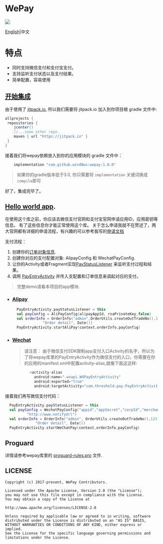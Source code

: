 # WePay

[![](https://jitpack.io/v/wind0ws/wepay.svg)](https://jitpack.io/#wind0ws/wepay)

[English](https://github.com/wind0ws/wepay/blob/master/README.md)|中文


# 特点

* 同时支持微信支付和支付宝支付。
* 支持监听支付状态以及支付结果。
* 简单配置，容易使用


## [开始集成](https://jitpack.io/#wind0ws/wepay)
由于使用了 [jitpack.io](https://jitpack.io/), 所以我们需要将 jitpack.io 加入到你项目根 gradle 文件中:

```groovy
allprojects {
 repositories {
    jcenter()
    //...some other repo.
    maven { url "https://jitpack.io" }
 }
}
```
接着我们将wepay依赖放入到你的应用模块的 gradle 文件中：

```groovy
    implementation "com.github.wind0ws:wepay:1.0.0"
```

> 如果你的gradle版本低于3.0, 你只需要将 ```implementation``` 关键词换成 ```compile```即可

好了，集成完毕了。

## [Hello world app](https://github.com/wind0ws/wepay/blob/master/app/src/main/java/com/threshold/wepay).

在使用这个库之前，你应该去微信支付官网和支付宝官网申请应用ID，应用密钥等信息。 有了这些信息你才能正常使用这个库。
关于怎么申请我就不在赘述了，两大官网都有详细的申请流程，有兴趣的可以参考我写的[申请文档](http://www.jianshu.com/p/22a6397df055)

支付流程：
1. 创建你的[订单对象信息](https://github.com/wind0ws/wepay/blob/master/pay/src/main/java/com/threshold/pay/order/OrderInfo.kt).
2. 创建你对应的支付配置对象: AlipayConfig 和 WechatPayConfig.
3. 让你的Activity或者Fragment实现[PayStatusListener](https://github.com/wind0ws/wepay/blob/master/pay/src/main/java/com/threshold/pay/PaymentConfig.kt) 来监听支付过程和结果。
4. 调用 [PayEntryActivity](https://github.com/wind0ws/wepay/blob/master/pay/src/main/java/com/threshold/pay/PayEntryActivity.kt) 并传入支配置和订单信息来调起对应的支付。

>完整demo请看本项目的app模块.

* ### [Alipay](https://github.com/wind0ws/wepay/blob/master/app/src/main/java/com/threshold/wepay/AlipayFragment.kt)
  ```Kotlin
    PayEntryActivity.payStatusListener = this
    val payConfig = AliPayConfig(alipayAppId, rsaPrivateKey,false)
    val orderInfo = OrderInfo("admin",OrderUtils.createOutTradeNo(),123,"OrderTitle-admin-2017.10.11",
                "Order detail", Date())
    PayEntryActivity.startAliPay(context,orderInfo,payConfig)
  ```

* ### [Wechat](https://github.com/wind0ws/wepay/blob/master/app/src/main/java/com/threshold/wepay/WechatPayFragment.kt)
  > 请注意：
  > 由于微信支付SDK限制app支付入口Activity的名字，所以为了将wepay库里的PayEntryActivity作为微信支付的入口，你需要在你的应用的manifest.xml中配置activity-alias,就像下面这这样:
  ```groovy
          <activity-alias
            android:name=".wxapi.WXPayEntryActivity"
            android:exported="true"
            android:targetActivity="com.threshold.pay.PayEntryActivity"/>
  ```
 接着我们再写微信支付代码：
  ```Kotlin
    PayEntryActivity.payStatusListener = this
    val payConfig = WechatPayConfig("appid","appSecret","corpId","merchantId",
            "http://www.notifyUrl")
    val orderInfo = OrderInfo("admin", OrderUtils.createOutTradeNo(),123,"OrderTitle-admin-2017.10.11",
                "Order detail", Date())
    PayEntryActivity.startWeChatPay(context,orderInfo,payConfig)
  ```


## Proguard
详情请参考wepay库里的 [proguard-rules.pro](https://github.com/wind0ws/wepay/blob/master/pay/proguard-rules.pro) 文件.

## LICENSE

    Copyright (c) 2017-present, WePay Contributors.

    Licensed under the Apache License, Version 2.0 (the "License");
    you may not use this file except in compliance with the License.
    You may obtain a copy of the License at

    http://www.apache.org/licenses/LICENSE-2.0

    Unless required by applicable law or agreed to in writing, software
    distributed under the License is distributed on an "AS IS" BASIS,
    WITHOUT WARRANTIES OR CONDITIONS OF ANY KIND, either express or implied.
    See the License for the specific language governing permissions and
    limitations under the License.
